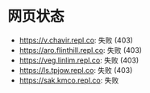 # 网页状态
- https://v.chavir.repl.co: 失败 (403)
- https://aro.flinthill.repl.co: 失败 (403)
- https://veg.linlim.repl.co: 失败 (403)
- https://ls.tpjow.repl.co: 失败 (403)
- https://sak.kmco.repl.co: 失败
